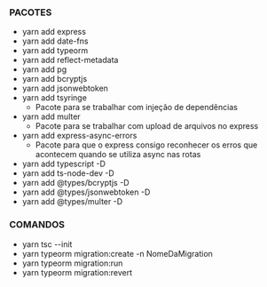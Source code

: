 ### PACOTES

- yarn add express
- yarn add date-fns
- yarn add typeorm
- yarn add reflect-metadata
- yarn add pg
- yarn add bcryptjs
- yarn add jsonwebtoken
- yarn add tsyringe
	- Pacote para se trabalhar com injeção de dependências
- yarn add multer
    - Pacote para se trabalhar com upload de arquivos no express
- yarn add express-async-errors
    - Pacote para que o express consigo reconhecer os erros que acontecem quando se utiliza async nas rotas
- yarn add typescript -D
- yarn add ts-node-dev -D
- yarn add @types/bcryptjs -D
- yarn add @types/jsonwebtoken -D
- yarn add @types/multer -D

### COMANDOS

- yarn tsc --init
- yarn typeorm migration:create -n NomeDaMigration
- yarn typeorm migration:run
- yarn typeorm migration:revert
